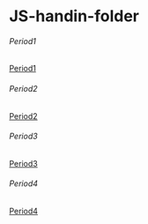 # JS-handin-folder
###### Period1
[Period1](period1)
###### Period2
[Period2](period2)
###### Period3
[Period3](period3)
###### Period4
[Period4](period4)